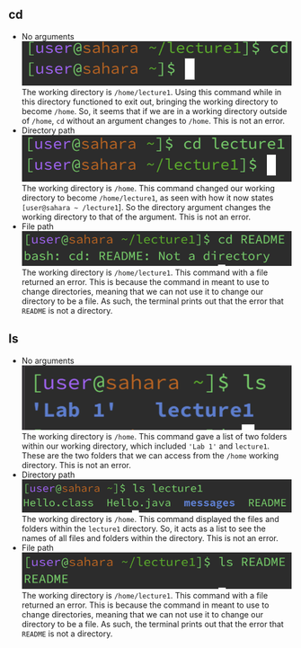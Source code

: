 ## cd
* No arguments <br>
![Image](cd-no-argument.png) <br>
The working directory is `/home/lecture1`. Using this command while in this directory functioned to exit out, bringing the working directory to become `/home`. So, it seems that if we are in a working directory outside of `/home`, `cd` without an argument changes to `/home`. This is not an error. <d>
* Directory path <br>
![Image](cd-directory-path.png) <br>
The working directory is `/home`. This command changed our working directory to become `/home/lecture1`, as seen with how it now states `[user@sahara ~ /lecture1`]. So the directory argument changes the working directory to that of the argument. This is not an error. <br>
* File path <br>
![Image](cd-file-path.png) <br>
The working directory is `/home/lecture1`. This command with a file returned an error. This is because the command in meant to use to change directories, meaning that we can not use it to change our directory to be a file. As such, the terminal prints out that the error that `README` is not a directory. <br>
## ls
* No arguments <br>
![Image](ls-no-argument.png) <br>
The working directory is `/home`. This command gave a list of two folders within our working directory, which included `'Lab 1'` and `lecture1`. These are the two folders that we can access from the `/home` working directory. This is not an error. <d>
* Directory path <br>
![Image](ls-directory-path.png) <br>
The working directory is `/home`. This command displayed the files and folders within the `lecture1` directory. So, it acts as a list to see the names of all files and folders within the directory. This is not an error. <br>
* File path <br>
![Image](ls-file-path.png) <br>
The working directory is `/home/lecture1`. This command with a file returned an error. This is because the command in meant to use to change directories, meaning that we can not use it to change our directory to be a file. As such, the terminal prints out that the error that `README` is not a directory. <br>

